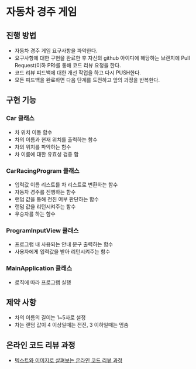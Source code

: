 # 자동차 경주 게임
## 진행 방법
* 자동차 경주 게임 요구사항을 파악한다.
* 요구사항에 대한 구현을 완료한 후 자신의 github 아이디에 해당하는 브랜치에 Pull Request(이하 PR)를 통해 코드 리뷰 요청을 한다.
* 코드 리뷰 피드백에 대한 개선 작업을 하고 다시 PUSH한다.
* 모든 피드백을 완료하면 다음 단계를 도전하고 앞의 과정을 반복한다.

## 구현 기능
### Car 클래스
* 차 위치 이동 함수
* 차의 이름과 현재 위치를 출력하는 함수
* 차의 위치를 파악하는 함수
* 차 이름에 대한 유효성 검증 함

### CarRacingProgram 클래스
* 입력값 이름 리스트를 차 리스트로 변환하는 함수
* 자동차 경주를 진행하는 함수
* 랜덤 값을 통해 전진 여부 판단하는 함수
* 랜덤 값을 리턴시켜주는 함수
* 우승자를 하는 함수

### ProgramInputView 클래스
* 프로그램 내 사용되는 안내 문구 출력하는 함수
* 사용자에게 입력값을 받아 리턴시켜주는 함수

### MainApplication 클래스
* 로직에 따라 프로그램 실행

## 제약 사항
* 차의 이름의 길이는 1~5자로 설정
* 차는 랜덤 값이 4 이상일때는 전진, 3 이하일때는 멈춤

## 온라인 코드 리뷰 과정
* [텍스트와 이미지로 살펴보는 온라인 코드 리뷰 과정](https://github.com/next-step/nextstep-docs/tree/master/codereview)